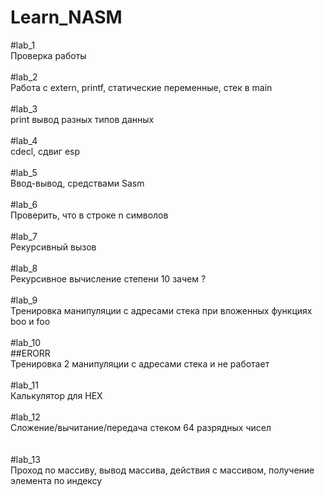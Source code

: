 # Learn_NASM

#lab_1 </br>
Проверка работы</br>
</br>
#lab_2 </br>
Работа с extern, printf, статические переменные, стек в main</br>
</br>
#lab_3 </br>
print вывод разных типов данных</br>
</br>
#lab_4 </br>
cdecl, сдвиг esp</br>
</br>
#lab_5 </br>
Ввод-вывод, средствами Sasm</br>
</br>
#lab_6 </br>
Проверить, что в строке n символов</br>
</br>
#lab_7 </br>
Рекурсивный вызов</br>
</br>
#lab_8 </br>
Рекурсивное вычисление степени 10 зачем ?</br>
</br>
#lab_9 </br>
Тренировка манипуляции с адресами стека при вложенных функциях boo и foo</br>
</br>
#lab_10 </br>
##ERORR</br>
Тренировка 2 манипуляции с адресами стека и не работает</br>
</br>
#lab_11 </br>
Калькулятор для HEX</br>
</br>
#lab_12 </br>
Сложение/вычитание/передача стеком 64 разрядных чисел</br>
</br>
</br>
#lab_13 </br>
Проход по массиву, вывод массива, действия с массивом, получение элемента по индексу</br>
</br>


